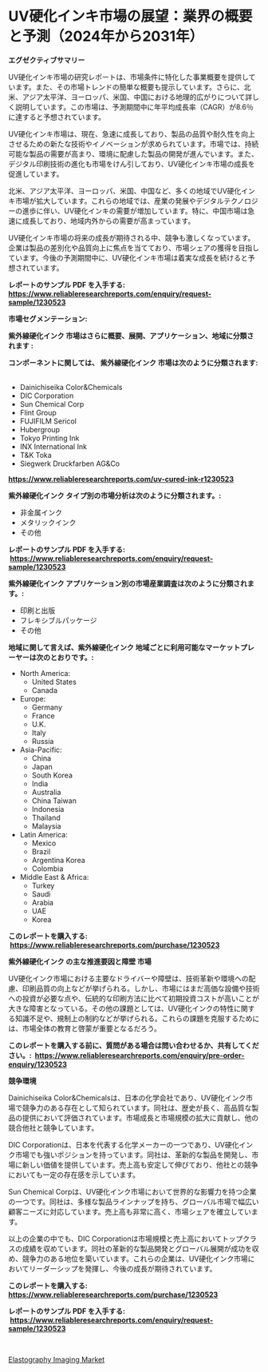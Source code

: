 <p><h1>UV硬化インキ市場の展望：業界の概要と予測（2024年から2031年）</h1></p><p><strong>エグゼクティブサマリー</strong></p>
<p><p>UV硬化インキ市場の研究レポートは、市場条件に特化した事業概要を提供しています。また、その市場トレンドの簡単な概要も提示しています。さらに、北米、アジア太平洋、ヨーロッパ、米国、中国における地理的広がりについて詳しく説明しています。この市場は、予測期間中に年平均成長率（CAGR）が8.6％に達すると予想されています。</p><p>UV硬化インキ市場は、現在、急速に成長しており、製品の品質や耐久性を向上させるための新たな技術やイノベーションが求められています。市場では、持続可能な製品の需要が高まり、環境に配慮した製品の開発が進んでいます。また、デジタル印刷技術の進化も市場をけん引しており、UV硬化インキ市場の成長を促進しています。</p><p>北米、アジア太平洋、ヨーロッパ、米国、中国など、多くの地域でUV硬化インキ市場が拡大しています。これらの地域では、産業の発展やデジタルテクノロジーの進歩に伴い、UV硬化インキの需要が増加しています。特に、中国市場は急速に成長しており、地域内外からの需要が高まっています。</p><p>UV硬化インキ市場の将来の成長が期待される中、競争も激しくなっています。企業は製品の差別化や品質向上に焦点を当てており、市場シェアの獲得を目指しています。今後の予測期間中に、UV硬化インキ市場は着実な成長を続けると予想されています。</p></p>
<p><strong>レポートのサンプル PDF を入手する: <a href="https://www.reliableresearchreports.com/enquiry/request-sample/1230523">https://www.reliableresearchreports.com/enquiry/request-sample/1230523</a></strong></p>
<p><strong>市場セグメンテーション:</strong></p>
<p><strong> 紫外線硬化インク 市場はさらに概要、展開、アプリケーション、地域に分類されます :</strong></p>
<p><strong>コンポーネントに関しては、 紫外線硬化インク 市場は次のように分類されます: &nbsp;</strong></p>
<p><ul><li>Dainichiseika Color&Chemicals</li><li>DIC Corporation</li><li>Sun Chemical Corp</li><li>Flint Group</li><li>FUJIFILM Sericol</li><li>Hubergroup</li><li>Tokyo Printing Ink</li><li>INX International Ink</li><li>T&K Toka</li><li>Siegwerk Druckfarben AG&Co</li></ul></p>
<p><strong><a href="https://www.reliableresearchreports.com/uv-cured-ink-r1230523">https://www.reliableresearchreports.com/uv-cured-ink-r1230523</a></strong></p>
<p><strong> 紫外線硬化インク タイプ別の市場分析は次のように分類されます。:</strong></p>
<p><ul><li>非金属インク</li><li>メタリックインク</li><li>その他</li></ul></p>
<p><strong>レポートのサンプル PDF を入手する: &nbsp;<a href="https://www.reliableresearchreports.com/enquiry/request-sample/1230523">https://www.reliableresearchreports.com/enquiry/request-sample/1230523</a></strong></p>
<p><strong> 紫外線硬化インク アプリケーション別の市場産業調査は次のように分類されます。:</strong></p>
<p><ul><li>印刷と出版</li><li>フレキシブルパッケージ</li><li>その他</li></ul></p>
<p><strong>地域に関して言えば、紫外線硬化インク 地域ごとに利用可能なマーケットプレーヤーは次のとおりです。:</strong></p>
<p><ul>
    <li>
        North America:
        <ul>
            <li>United States</li>
            <li>Canada</li>
        </ul>
    </li>
    <li>
        Europe:
        <ul>
            <li>Germany</li>
            <li>France</li>
            <li>U.K.</li>
            <li>Italy</li>
            <li>Russia</li>
        </ul>
    </li>
    <li>
        Asia-Pacific:
        <ul>
            <li>China</li>
            <li>Japan</li>
            <li>South Korea</li>
            <li>India</li>
            <li>Australia</li>
            <li>China Taiwan</li>
            <li>Indonesia</li>
            <li>Thailand</li>
            <li>Malaysia</li>
        </ul>
    </li>
    <li>
        Latin America:
        <ul>
            <li>Mexico</li>
            <li>Brazil</li>
            <li>Argentina Korea</li>
            <li>Colombia</li>
        </ul>
    </li>
    <li>
        Middle East & Africa:
        <ul>
            <li>Turkey</li>
            <li>Saudi</li>
            <li>Arabia</li>
            <li>UAE</li>
            <li>Korea</li>
        </ul>
    </li>
    </ul></p>
<p><strong>このレポートを購入する: &nbsp;<a href="https://www.reliableresearchreports.com/purchase/1230523">https://www.reliableresearchreports.com/purchase/1230523</a></strong></p>
<p><strong>紫外線硬化インク の主な推進要因と障壁 市場</strong></p>
<p><p>UV硬化インク市場における主要なドライバーや障壁は、技術革新や環境への配慮、印刷品質の向上などが挙げられる。しかし、市場にはまだ高価な設備や技術への投資が必要な点や、伝統的な印刷方法に比べて初期投資コストが高いことが大きな障害となっている。その他の課題としては、UV硬化インクの特性に関する知識不足や、規制上の制約などが挙げられる。これらの課題を克服するためには、市場全体の教育と啓蒙が重要となるだろう。</p></p>
<p><strong>このレポートを購入する前に、質問がある場合は問い合わせるか、共有してください。:&nbsp; <a href="https://www.reliableresearchreports.com/enquiry/pre-order-enquiry/1230523">https://www.reliableresearchreports.com/enquiry/pre-order-enquiry/1230523</a></strong></p>
<p><strong>競争環境</strong></p>
<p><p>Dainichiseika Color&Chemicalsは、日本の化学会社であり、UV硬化インク市場で競争力のある存在として知られています。同社は、歴史が長く、高品質な製品の提供において評価されています。市場成長と市場規模の拡大に貢献し、他の競合他社と競争しています。</p><p>DIC Corporationは、日本を代表する化学メーカーの一つであり、UV硬化インク市場でも強いポジションを持っています。同社は、革新的な製品を開発し、市場に新しい価値を提供しています。売上高も安定して伸びており、他社との競争においても一定の存在感を示しています。</p><p>Sun Chemical Corpは、UV硬化インク市場において世界的な影響力を持つ企業の一つです。同社は、多様な製品ラインナップを持ち、グローバル市場で幅広い顧客ニーズに対応しています。売上高も非常に高く、市場シェアを確立しています。</p><p>以上の企業の中でも、DIC Corporationは市場規模と売上高においてトップクラスの成績を収めています。同社の革新的な製品開発とグローバル展開が成功を収め、競争力のある地位を築いています。これらの企業は、UV硬化インク市場においてリーダーシップを発揮し、今後の成長が期待されています。</p></p>
<p><strong>このレポートを購入する: &nbsp; <a href="https://www.reliableresearchreports.com/purchase/1230523">https://www.reliableresearchreports.com/purchase/1230523</a></strong></p>
<p><strong>レポートのサンプル PDF を入手する: &nbsp;<a href="https://www.reliableresearchreports.com/enquiry/request-sample/1230523">https://www.reliableresearchreports.com/enquiry/request-sample/1230523</a></strong><strong></strong></p>
<p>&nbsp;</p>
<p><p><a href="https://mire-aunt-385.notion.site/Analyzing-Elastography-Imaging-Market-Global-Industry-Perspective-and-Forecast-2024-to-2031-3b50dc8f04db4e6d90e9411d86f5d232">Elastography Imaging Market</a></p></p>